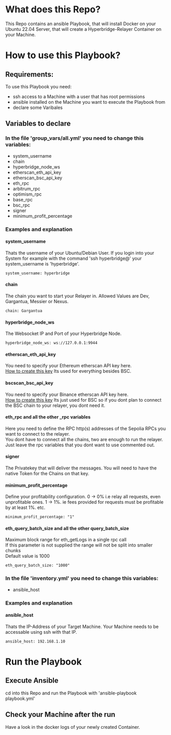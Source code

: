 # What does this Repo?
This Repo contains an ansible Playbook, that will install Docker on your Ubuntu 22.04 Server, that will create a Hyperbridge-Relayer Container on your Machine.    

# How to use this Playbook?

## Requirements:
To use this Playbook you need:
- ssh access to a Machine with a user that has root permissions
- ansible installed on the Machine you want to execute the Playbook from
- declare some Varibales

## Variables to declare
### In the file 'group_vars/all.yml' you need to change this variables:
- system_username
- chain
- hyperbridge_node_ws
- etherscan_eth_api_key
- etherscan_bsc_api_key
- eth_rpc
- arbitrum_rpc
- optimism_rpc
- base_rpc
- bsc_rpc
- signer
- minimum_profit_percentage

### Examples and explanation
#### system_username
Thats the username of your Ubuntu/Debian User.
If you login into your System for example with the command 'ssh hyperbridge@<IP-ADDRESS>' your system_username is 'hyperbridge'.   
```
system_username: hyperbridge
```

#### chain
The chain you want to start your Relayer in.
Allowed Values are Dev, Gargantua, Messier or Nexus.
```
chain: Gargantua
```

#### hyperbridge_node_ws
The Websocket IP and Port of your Hyperbridge Node.   
```
hyperbridge_node_ws: ws://127.0.0.1:9944
```

#### etherscan_eth_api_key
You need to specify your Ethereum etherscan API key here.    
[How to create this key](https://docs.etherscan.io/getting-started/viewing-api-usage-statistics)
Its used for everything besides BSC.   

#### bscscan_bsc_api_key
You need to specify your Binance etherscan API key here.    
[How to create this key](https://docs.bscscan.com/getting-started/viewing-api-usage-statistics)
Its just used for BSC so if you dont plan to connect the BSC chain to your relayer, you dont need it.      

#### eth_rpc and all the other _rpc variables
Here you need to define the RPC http(s) addresses of the Sepolia RPCs you want to connect to the relayer.    
You dont have to connect all the chains, two are enough to run the relayer.   
Just leave the rpc variables that you dont want to use commented out.   

#### signer
The Privatekey that will deliver the messages. You will need to have the native Token for the Chains on that key.   

#### minimum_profit_percentage
Define your profitability configuration. 0 -> 0% i.e relay all requests, even unprofitable ones. 1 -> 1%. ie fees provided for requests must be profitable by at least 1%. etc.    
```
minimum_profit_percentage: "1"
```

#### eth_query_batch_size and all the other query_batch_size
Maximum block range for eth_getLogs in a single rpc call   
If this parameter is not supplied the range will not be split into smaller chunks   
Default value is 1000   
```
eth_query_batch_size: "1000"
```

### In the file 'inventory.yml' you need to change this variables:
- ansible_host

### Examples and explanation
#### ansible_host
Thats the IP-Address of your Target Machine.
Your Machine needs to be accessable using ssh with that IP.
```
ansible_host: 192.168.1.10
```

# Run the Playbook
## Execute Ansible
cd into this Repo and run the Playbook with 'ansible-playbook playbook.yml'

## Check your Machine after the run
Have a look in the docker logs of your newly created Container.   
